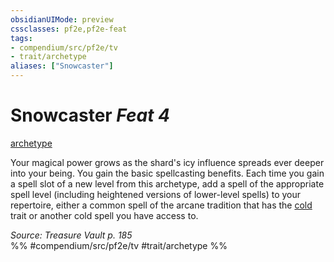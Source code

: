 ```yaml
---
obsidianUIMode: preview
cssclasses: pf2e,pf2e-feat
tags:
- compendium/src/pf2e/tv
- trait/archetype
aliases: ["Snowcaster"]
---
```

# Snowcaster  *Feat 4*  
[archetype](rules/traits/archetype.md "Archetype Feat Trait")  


Your magical power grows as the shard's icy influence spreads ever deeper into your being. You gain the basic spellcasting benefits. Each time you gain a spell slot of a new level from this archetype, add a spell of the appropriate spell level (including heightened versions of lower-level spells) to your repertoire, either a common spell of the arcane tradition that has the [cold](rules/traits/cold.md "Cold Energy & Element Trait") trait or another cold spell you have access to.

*Source: Treasure Vault p. 185*  
%% #compendium/src/pf2e/tv #trait/archetype %%